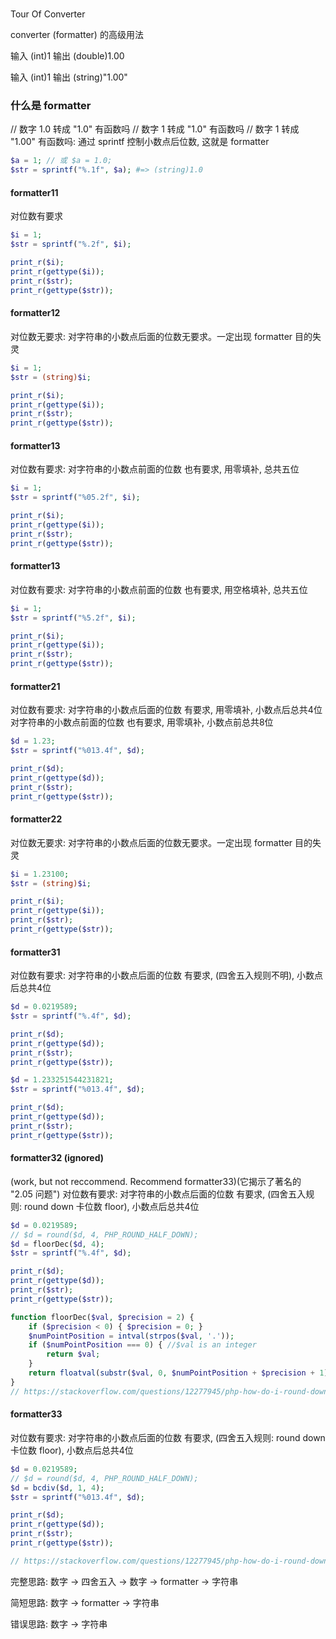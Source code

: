 #
Tour Of Converter

converter (formatter) 的高级用法


输入 (int)1 输出 (double)1.00

输入 (int)1 输出 (string)"1.00"

### 什么是 formatter

// 数字 1.0 转成 "1.0" 有函数吗
// 数字 1   转成 "1.0" 有函数吗
// 数字 1   转成 "1.00" 有函数吗: 通过 sprintf 控制小数点后位数, 这就是 formatter
```php
$a = 1; // 或 $a = 1.0;
$str = sprintf("%.1f", $a); #=> (string)1.0
```

#### formatter11
对位数有要求
```php
$i = 1;
$str = sprintf("%.2f", $i);

print_r($i);
print_r(gettype($i));
print_r($str);
print_r(gettype($str));
```

#### formatter12
对位数无要求: 对字符串的小数点后面的位数无要求。一定出现 formatter 目的失灵
```php
$i = 1;
$str = (string)$i;

print_r($i);
print_r(gettype($i));
print_r($str);
print_r(gettype($str));
```

#### formatter13
对位数有要求: 对字符串的小数点前面的位数 也有要求, 用零填补, 总共五位
```php
$i = 1;
$str = sprintf("%05.2f", $i);

print_r($i);
print_r(gettype($i));
print_r($str);
print_r(gettype($str));
```

#### formatter13
对位数有要求: 对字符串的小数点前面的位数 也有要求, 用空格填补, 总共五位
```php
$i = 1;
$str = sprintf("%5.2f", $i);

print_r($i);
print_r(gettype($i));
print_r($str);
print_r(gettype($str));
```

#### formatter21
对位数有要求:
对字符串的小数点后面的位数 有要求, 用零填补, 小数点后总共4位
对字符串的小数点前面的位数 也有要求, 用零填补, 小数点前总共8位
```php
$d = 1.23;
$str = sprintf("%013.4f", $d);

print_r($d);
print_r(gettype($d));
print_r($str);
print_r(gettype($str));
```

#### formatter22
对位数无要求: 对字符串的小数点后面的位数无要求。一定出现 formatter 目的失灵
```php
$i = 1.23100;
$str = (string)$i;

print_r($i);
print_r(gettype($i));
print_r($str);
print_r(gettype($str));
```

#### formatter31
对位数有要求:
对字符串的小数点后面的位数 有要求, (四舍五入规则不明), 小数点后总共4位
```php
$d = 0.0219589;
$str = sprintf("%.4f", $d);

print_r($d);
print_r(gettype($d));
print_r($str);
print_r(gettype($str));
```
```php
$d = 1.233251544231821;
$str = sprintf("%013.4f", $d);

print_r($d);
print_r(gettype($d));
print_r($str);
print_r(gettype($str));
```

#### formatter32 (ignored)
(work, but not reccommend. Recommend formatter33)(它揭示了著名的 "2.05 问题")
对位数有要求:
对字符串的小数点后面的位数 有要求, (四舍五入规则: round down 卡位数 floor), 小数点后总共4位
```php
$d = 0.0219589;
// $d = round($d, 4, PHP_ROUND_HALF_DOWN);
$d = floorDec($d, 4);
$str = sprintf("%.4f", $d);

print_r($d);
print_r(gettype($d));
print_r($str);
print_r(gettype($str));

function floorDec($val, $precision = 2) {
    if ($precision < 0) { $precision = 0; }
    $numPointPosition = intval(strpos($val, '.'));
    if ($numPointPosition === 0) { //$val is an integer
        return $val;
    }
    return floatval(substr($val, 0, $numPointPosition + $precision + 1));
}
// https://stackoverflow.com/questions/12277945/php-how-do-i-round-down-to-two-decimal-places/26491492#26491492
```

#### formatter33
对位数有要求:
对字符串的小数点后面的位数 有要求, (四舍五入规则: round down 卡位数 floor), 小数点后总共4位
```php
$d = 0.0219589;
// $d = round($d, 4, PHP_ROUND_HALF_DOWN);
$d = bcdiv($d, 1, 4);
$str = sprintf("%013.4f", $d);

print_r($d);
print_r(gettype($d));
print_r($str);
print_r(gettype($str));

// https://stackoverflow.com/questions/12277945/php-how-do-i-round-down-to-two-decimal-places/55239161#55239161
```

完整思路:
数字 -> 四舍五入 -> 数字 -> formatter -> 字符串

简短思路:
数字 -> formatter -> 字符串

错误思路:
数字 -> 字符串
